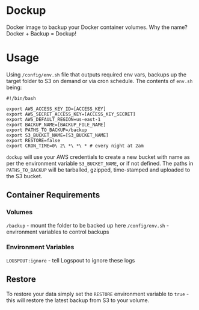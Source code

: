 # Dockup

Docker image to backup your Docker container volumes. Why the name? Docker + Backup = Dockup!

# Usage

Using `/config/env.sh` file that outputs required env vars, backups up the target folder to S3 on demand or via cron schedule. The contents of `env.sh` being:

```
#!/bin/bash

export AWS_ACCESS_KEY_ID=[ACCESS_KEY]
export AWS_SECRET_ACCESS_KEY=[ACCESS_KEY_SECRET]
export AWS_DEFAULT_REGION=us-east-1
export BACKUP_NAME=[BACKUP_FILE_NAME]
export PATHS_TO_BACKUP=/backup
export S3_BUCKET_NAME=[S3_BUCKET_NAME]
export RESTORE=false
export CRON_TIME=0\ 2\ *\ *\ * # every night at 2am
```

`dockup` will use your AWS credentials to create a new bucket with name as per the environment variable `S3_BUCKET_NAME`, or if not defined. The paths in `PATHS_TO_BACKUP` will be tarballed, gzipped, time-stamped and uploaded to the S3 bucket.

## Container Requirements

### Volumes

`/backup` - mount the folder to be backed up here
`/config/env.sh` - environment variables to control backups

### Environment Variables

`LOGSPOUT:ignore` - tell Logspout to ignore these logs

## Restore

To restore your data simply set the `RESTORE` environment variable to `true` - this will restore the latest backup from S3 to your volume.
